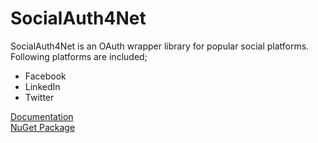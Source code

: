 SocialAuth4Net
==============
SocialAuth4Net is an OAuth wrapper library for popular social platforms.
Following platforms are included;

* Facebook
* LinkedIn
* Twitter


[Documentation](https://github.com/ziyasal/SocialAuth4Net/wiki)
<br/>
[NuGet Package](https://nuget.org/packages/SocialAuth4Net)
